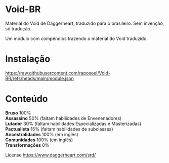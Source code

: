 # Void-BR
Material do Void de Daggerheart, traduzido para o brasileiro. Sem invenção, só tradução.

Um módulo com compêndios trazendo o material do Void traduzido.

# Instalação
https://raw.githubusercontent.com/raposoel/Void-BR/refs/heads/main/module.json

# Conteúdo
<b>Bruxo</b> 100%
<br> <b>Assassino</b> 50% (faltam habilidades de Envenenadores)
<br> <b>Lutador</b> 30% (faltam habilidades Especializadas e Masterizadas)
<br> <b>Pactualista</b> 15% (faltam habilidades de subclasses)
<br> <b>Ancestralidades</b> 100% (em inglês)
<br> <b>Comunidades</b> 100% (em inglês)
<br> <b>Transformações</b> 0% 

License
https://www.daggerheart.com/srd/
